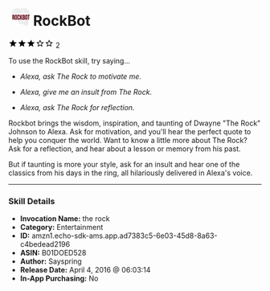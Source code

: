 # &nbsp;<img src="skill_icon" alt="RockBot icon" width="36"> RockBot
![3 stars](../../images/ic_star_black_18dp_1x.png)![3 stars](../../images/ic_star_black_18dp_1x.png)![3 stars](../../images/ic_star_black_18dp_1x.png)![3 stars](../../images/ic_star_border_black_18dp_1x.png)![3 stars](../../images/ic_star_border_black_18dp_1x.png) 2

To use the RockBot skill, try saying...

* *Alexa, ask The Rock to motivate me.*

* *Alexa, give me an insult from The Rock.*

* *Alexa, ask The Rock for reflection.*

Rockbot brings the wisdom, inspiration, and taunting of Dwayne "The Rock" Johnson to Alexa. Ask for motivation, and you'll hear the perfect quote to help you conquer the world. Want to know a little more about The Rock? Ask for a reflection, and hear about a lesson or memory from his past. 

But if taunting is more your style, ask for an insult and hear one of the classics from his days in the ring, all hilariously delivered in Alexa's voice.

***

### Skill Details

* **Invocation Name:** the rock
* **Category:** Entertainment
* **ID:** amzn1.echo-sdk-ams.app.ad7383c5-6e03-45d8-8a63-c4bedead2196
* **ASIN:** B01DOED528
* **Author:** Sayspring
* **Release Date:** April 4, 2016 @ 06:03:14
* **In-App Purchasing:** No
